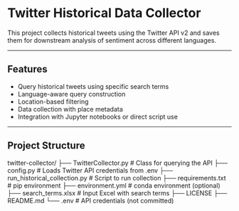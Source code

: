 # Twitter Historical Data Collector

This project collects historical tweets using the Twitter API v2 and saves them for downstream analysis of sentiment across different languages.

---

## Features

- Query historical tweets using specific search terms
- Language-aware query construction
- Location-based filtering 
- Data collection with place metadata
- Integration with Jupyter notebooks or direct script use

---

## Project Structure
twitter-collector/
├── TwitterCollector.py # Class for querying the API
├── config.py # Loads Twitter API credentials from .env
├── run_historical_collection.py # Script to run collection
├── requirements.txt # pip environment
├── environment.yml # conda environment (optional)
├── search_terms.xlsx # Input Excel with search terms
├── LICENSE
├── README.md
└── .env # API credentials (not committed)
